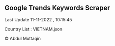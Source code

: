 

## Google Trends Keywords Scraper 
 
Last Update 11-11-2022 , 10:15:45

Country List :
VIETNAM.json



© Abdul Muttaqin 
